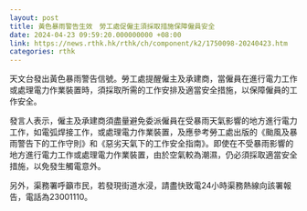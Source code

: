 ```yaml
---
layout: post
title: 黃色暴雨警告生效　勞工處促僱主須採取措施保障僱員安全
date: 2024-04-23 09:59:20.000000000 +08:00
link: https://news.rthk.hk/rthk/ch/component/k2/1750098-20240423.htm
categories: rthk
---
```


天文台發出黃色暴雨警告信號。勞工處提醒僱主及承建商，當僱員在進行電力工作或處理電力作業裝置時，須採取所需的工作安排及適當安全措施，以保障僱員的工作安全。

發言人表示，僱主及承建商須盡量避免委派僱員在受暴雨天氣影響的地方進行電力工作，如電弧焊接工作，或處理電力作業裝置，及應參考勞工處出版的《颱風及暴雨警告下的工作守則》和《惡劣天氣下的工作安全指南》。即使在不受暴雨影響的地方進行電力工作或處理電力作業裝置，由於空氣較為潮濕，仍必須採取適當安全措施，以免發生觸電意外。

另外，渠務署呼籲市民，若發現街道水浸，請盡快致電24小時渠務熱線向該署報告，電話為23001110。
